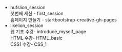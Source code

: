 * hufslion_session  
  첫번째 세션 - first_session  
  홈페이지 만들기 - startbootstrap-creative-gh-pages  
* likelion_session  
  웹 기초 수강- introduce_myself_page  
  HTML 수강- HTML_basic  
  CSS1 수강- CSS_1  
